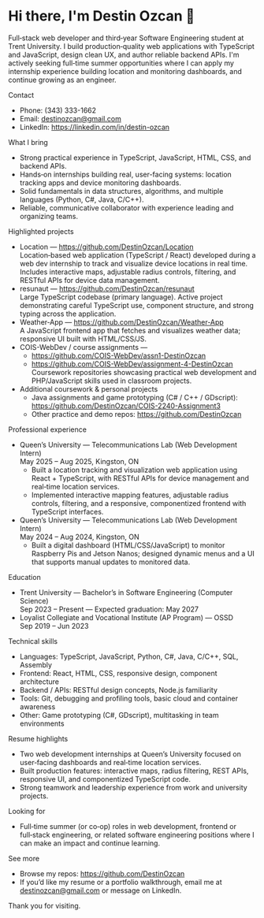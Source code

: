 # Hi there, I'm Destin Ozcan 👋

Full‑stack web developer and third‑year Software Engineering student at Trent University. I build production‑quality web applications with TypeScript and JavaScript, design clean UX, and author reliable backend APIs. I'm actively seeking full‑time summer opportunities where I can apply my internship experience building location and monitoring dashboards, and continue growing as an engineer.

Contact
- Phone: (343) 333-1662
- Email: destinozcan@gmail.com
- LinkedIn: https://linkedin.com/in/destin-ozcan

What I bring
- Strong practical experience in TypeScript, JavaScript, HTML, CSS, and backend APIs.
- Hands‑on internships building real, user-facing systems: location tracking apps and device monitoring dashboards.
- Solid fundamentals in data structures, algorithms, and multiple languages (Python, C#, Java, C/C++).
- Reliable, communicative collaborator with experience leading and organizing teams.

Highlighted projects
- Location — https://github.com/DestinOzcan/Location  
  Location‑based web application (TypeScript / React) developed during a web dev internship to track and visualize device locations in real time. Includes interactive maps, adjustable radius controls, filtering, and RESTful APIs for device data management.
- resunaut — https://github.com/DestinOzcan/resunaut  
  Large TypeScript codebase (primary language). Active project demonstrating careful TypeScript use, component structure, and strong typing across the application.
- Weather‑App — https://github.com/DestinOzcan/Weather-App  
  A JavaScript frontend app that fetches and visualizes weather data; responsive UI built with HTML/CSS/JS.
- COIS-WebDev / course assignments —  
  - https://github.com/COIS-WebDev/assn1-DestinOzcan  
  - https://github.com/COIS-WebDev/assignment-4-DestinOzcan  
  Coursework repositories showcasing practical web development and PHP/JavaScript skills used in classroom projects.
- Additional coursework & personal projects  
  - Java assignments and game prototyping (C# / C++ / GDscript): https://github.com/DestinOzcan/COIS-2240-Assignment3  
  - Other practice and demo repos: https://github.com/DestinOzcan

Professional experience
- Queen’s University — Telecommunications Lab (Web Development Intern)  
  May 2025 – Aug 2025, Kingston, ON  
  - Built a location tracking and visualization web application using React + TypeScript, with RESTful APIs for device management and real‑time location services.  
  - Implemented interactive mapping features, adjustable radius controls, filtering, and a responsive, componentized frontend with TypeScript interfaces.
- Queen’s University — Telecommunications Lab (Web Development Intern)  
  May 2024 – Aug 2024, Kingston, ON  
  - Built a digital dashboard (HTML/CSS/JavaScript) to monitor Raspberry Pis and Jetson Nanos; designed dynamic menus and a UI that supports manual updates to monitored data.

Education
- Trent University — Bachelor’s in Software Engineering (Computer Science)  
  Sep 2023 – Present — Expected graduation: May 2027
- Loyalist Collegiate and Vocational Institute (AP Program) — OSSD  
  Sep 2019 – Jun 2023

Technical skills
- Languages: TypeScript, JavaScript, Python, C#, Java, C/C++, SQL, Assembly
- Frontend: React, HTML, CSS, responsive design, component architecture
- Backend / APIs: RESTful design concepts, Node.js familiarity
- Tools: Git, debugging and profiling tools, basic cloud and container awareness
- Other: Game prototyping (C#, GDscript), multitasking in team environments

Resume highlights
- Two web development internships at Queen’s University focused on user‑facing dashboards and real‑time location services.
- Built production features: interactive maps, radius filtering, REST APIs, responsive UI, and componentized TypeScript code.
- Strong teamwork and leadership experience from work and university projects.

Looking for
- Full‑time summer (or co‑op) roles in web development, frontend or full‑stack engineering, or related software engineering positions where I can make an impact and continue learning.

See more
- Browse my repos: https://github.com/DestinOzcan  
- If you’d like my resume or a portfolio walkthrough, email me at destinozcan@gmail.com or message on LinkedIn.

Thank you for visiting.

